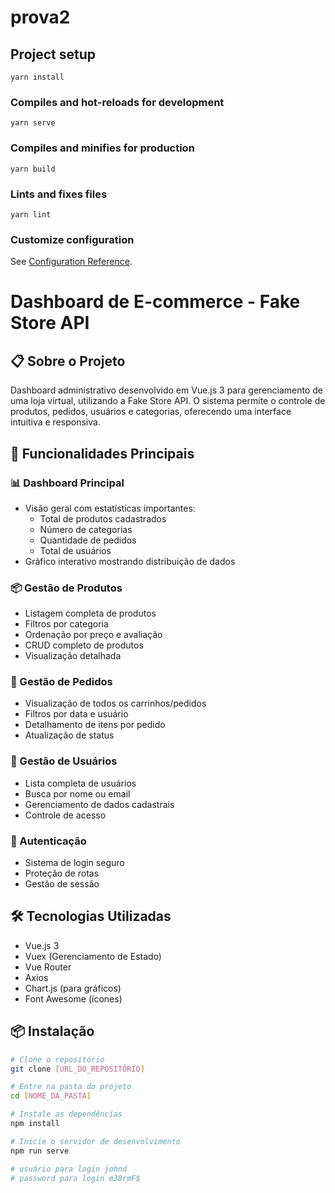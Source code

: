# prova2

## Project setup
```
yarn install
```

### Compiles and hot-reloads for development
```
yarn serve
```

### Compiles and minifies for production
```
yarn build
```

### Lints and fixes files
```
yarn lint
```

### Customize configuration
See [Configuration Reference](https://cli.vuejs.org/config/).

# Dashboard de E-commerce - Fake Store API

## 📋 Sobre o Projeto

Dashboard administrativo desenvolvido em Vue.js 3 para gerenciamento de uma loja virtual, utilizando a Fake Store API. O sistema permite o controle de produtos, pedidos, usuários e categorias, oferecendo uma interface intuitiva e responsiva.

## 🚀 Funcionalidades Principais

### 📊 Dashboard Principal
- Visão geral com estatísticas importantes:
  - Total de produtos cadastrados
  - Número de categorias
  - Quantidade de pedidos
  - Total de usuários
- Gráfico interativo mostrando distribuição de dados

### 📦 Gestão de Produtos
- Listagem completa de produtos
- Filtros por categoria
- Ordenação por preço e avaliação
- CRUD completo de produtos
- Visualização detalhada

### 🛒 Gestão de Pedidos
- Visualização de todos os carrinhos/pedidos
- Filtros por data e usuário
- Detalhamento de itens por pedido
- Atualização de status

### 👥 Gestão de Usuários
- Lista completa de usuários
- Busca por nome ou email
- Gerenciamento de dados cadastrais
- Controle de acesso

### 🔐 Autenticação
- Sistema de login seguro
- Proteção de rotas
- Gestão de sessão

## 🛠 Tecnologias Utilizadas

- Vue.js 3
- Vuex (Gerenciamento de Estado)
- Vue Router
- Axios
- Chart.js (para gráficos)
- Font Awesome (ícones)

## 📦 Instalação

```bash
# Clone o repositório
git clone [URL_DO_REPOSITÓRIO]

# Entre na pasta do projeto
cd [NOME_DA_PASTA]

# Instale as dependências
npm install

# Inicie o servidor de desenvolvimento
npm run serve

# usuário para login johnd
# password para login m38rmF$

